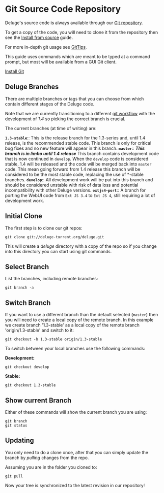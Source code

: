 # Git Source Code Repository

Deluge's source code is always available through our [Git repository](http://git.deluge-torrent.org/deluge).

To get a copy of the code, you will need to clone it from the repository then see the [Install from source](/installing/source) guide.

For more in-depth git usage see [GitTips](/development/git/gittips).

This guide uses commands which are meant to be typed at a command prompt, but most will be available from a GUI Git client.

[Install Git](http://git-scm.com/downloads)



## Deluge Branches
There are multiple branches or tags that you can choose from which contain different stages of the Deluge code.

Note that we are currently transitioning to a different [git workflow](http://nvie.com/posts/a-successful-git-branching-model/) with the development of *1.4* so picking the correct branch is crucial.

The current branches (at time of writing) are:

 **`1.3-stable`**::
    This is the release branch for the 1.3-series and, until 1.4 release, is the recommended stable code. This branch is only for critical bug fixes and no new feature will appear in this branch.
 **`master`**::
    ***This branch is in limbo until 1.4 release*** This branch contains development code that is now continued in `develop`. When the `develop` code is considered stable, 1.4 will be released and the code will be merged back into `master` code. This mean going forward from 1.4 release this branch will be considered to be the most stable code, replacing the use of *-stable branches.
 **`develop`**::
    All development work will be put into this branch and should be considered unstable with risk of data loss and potential incompatibility with other Deluge versions.
 **`extjs4-port`**::
   A branch for porting the WebUI code from `Ext JS 3.4` to `Ext JS 4`, still requiring a lot of development work.

## Initial Clone

The first step is to clone our git repos:

```
git clone git://deluge-torrent.org/deluge.git
```

This will create a *deluge* directory with a copy of the repo so if you change into this directory you can start using git commands.


## Select Branch

List the branches, including remote branches:

```
git branch -a
```

## Switch Branch

If you want to use a different branch than the default selected (`master`) then you will need to create a local copy of the remote branch. In this example we create branch '1.3-stable' as a local copy of the remote branch 'origin/1.3-stable' and switch to it:

```
git checkout -b 1.3-stable origin/1.3-stable
```

To switch between your local branches use the following commands:

 **Development:**

```
git checkout develop
```

 **Stable:**

```
git checkout 1.3-stable
```

## Show current Branch
Either of these commands will show the current branch you are using:

```
git branch
git status
```


## Updating

You only need to do a clone once, after that you can simply update the branch by *pulling* changes from the repo.

Assuming you are in the folder you cloned to:

```
git pull
```

Now your tree is synchronized to the latest revision in our repository!
